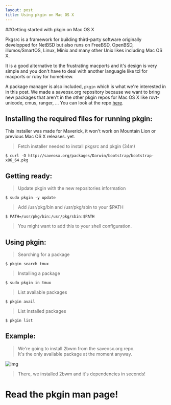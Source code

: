 ```yaml
---
layout: post
title: Using pkgin on Mac OS X
---
```


##Getting started with pkgin on Mac OS X

Pkgsrc is a framework for building third-party software originally developped for NetBSD but
 also runs on FreeBSD, OpenBSD, illumos/SmartOS, Linux, Minix and many other Unix likes including Mac OS X. 

It is a good alternative to the frustrating macports and it's design is very simple and you 
don't have to deal with another languagle like tcl for macports or ruby for homebrew. 

A package manager is also included, `pkgin` which is what we're interested in in this post. 
We made a saveosx.org repository because we want to bring new packages that aren't in the 
other pkgin repos for Mac OS X like rxvt-unicode, cmus, ranger, ... 
You can look at the repo [here](http://saveosx.org/packages).

## Installing the required files for running pkgin:

This installer was made for Maverick, it won't work on Mountain Lion or previous Mac OS X releases. yet.

> Fetch installer needed to install pkgsrc and pkgin (34m)

`$ curl -O http://saveosx.org/packages/Darwin/bootstrap/bootstrap-x86_64.pkg`    

## Getting ready:     

> Update pkgin with the new repositories information     

`$ sudo pkgin -y update`

> Add /usr/pkg/bin and /usr/pkg/sbin to your $PATH       

`$ PATH=/usr/pkg/bin:/usr/pkg/sbin:$PATH`     

> You might want to add this to your shell configuration.

## Using pkgin:

> Searching for a package       

`$ pkgin search tmux`      

> Installing a package       

`$ sudo pkgin in tmux`      

> List available packages     

`$ pkgin avail`      

> List installed packages      

`$ pkgin list`      

## Example:

> We're going to install 2bwm from the saveosx.org repo.     
> It's the only available package at the moment anyway.    

![img](http://paste.unixhub.net/index.php/Za2/)

> There, we installed 2bwm and it's dependencies in seconds!

# Read the pkgin man page!     
